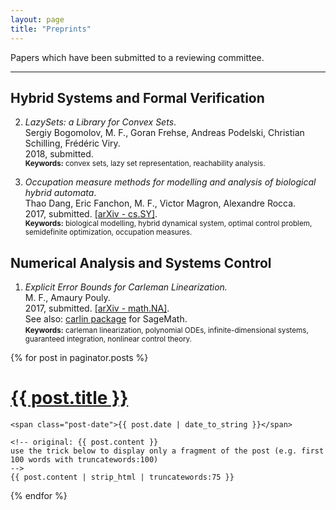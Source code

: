 ```yaml
---
layout: page
title: "Preprints"
---
```


Papers which have been submitted to a reviewing committee.

---

## Hybrid Systems and Formal Verification

2. *LazySets: a Library for Convex Sets*.
<br> Sergiy Bogomolov, M. F., Goran Frehse, Andreas Podelski, Christian Schilling, Frédéric Viry.
<br> 2018, submitted. <br> <small> **Keywords:** convex sets, lazy set representation, reachability analysis. </small>

2. *Occupation measure methods for modelling and analysis of biological hybrid automata*. <br> Thao Dang, Eric Fanchon, M. F., Victor Magron, Alexandre Rocca. <br> 2017, submitted. [[arXiv - cs.SY]](https://arxiv.org/abs/1710.03158).<br> <small> **Keywords:** biological modelling, hybrid dynamical system, optimal control problem,
semidefinite optimization, occupation measures. </small>

## Numerical Analysis and Systems Control

1. *Explicit Error Bounds for Carleman Linearization.* <br> M. F., Amaury Pouly. <br> 2017, submitted. [[arXiv - math.NA]](https://arxiv.org/abs/1711.02552). <br> See also: [carlin package](https://github.com/mforets/carlin) for SageMath. <br>
<small> **Keywords:** carleman linearization, polynomial ODEs, infinite-dimensional systems, guaranteed integration, nonlinear control theory. </small>

<div class="posts">
  {% for post in paginator.posts %}
  <div class="post">
    <h1 class="post-title">
      <a href="{{ site.baseurl }}/{{ post.url }}">
        {{ post.title }}
      </a>
    </h1>

    <span class="post-date">{{ post.date | date_to_string }}</span>

    <!-- original: {{ post.content }}
    use the trick below to display only a fragment of the post (e.g. first 100 words with truncatewords:100)
    -->
    {{ post.content | strip_html | truncatewords:75 }}  
  </div>
  {% endfor %}
</div>
